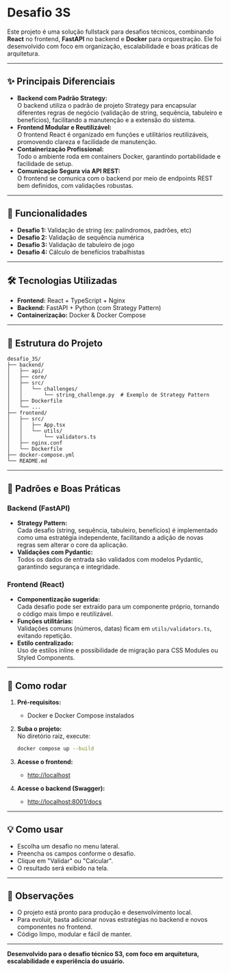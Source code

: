 # Desafio 3S

Este projeto é uma solução fullstack para desafios técnicos, combinando **React** no frontend, **FastAPI** no backend e **Docker** para orquestração. Ele foi desenvolvido com foco em organização, escalabilidade e boas práticas de arquitetura.

---

## ✨ Principais Diferenciais

- **Backend com Padrão Strategy:**  
  O backend utiliza o padrão de projeto Strategy para encapsular diferentes regras de negócio (validação de string, sequência, tabuleiro e benefícios), facilitando a manutenção e a extensão do sistema.
- **Frontend Modular e Reutilizável:**  
  O frontend React é organizado em funções e utilitários reutilizáveis, promovendo clareza e facilidade de manutenção.
- **Containerização Profissional:**  
  Todo o ambiente roda em containers Docker, garantindo portabilidade e facilidade de setup.
- **Comunicação Segura via API REST:**  
  O frontend se comunica com o backend por meio de endpoints REST bem definidos, com validações robustas.

---

## 🚀 Funcionalidades

- **Desafio 1:** Validação de string (ex: palíndromos, padrões, etc)
- **Desafio 2:** Validação de sequência numérica
- **Desafio 3:** Validação de tabuleiro de jogo
- **Desafio 4:** Cálculo de benefícios trabalhistas

---

## 🛠️ Tecnologias Utilizadas

- **Frontend:** React + TypeScript + Nginx
- **Backend:** FastAPI + Python (com Strategy Pattern)
- **Containerização:** Docker & Docker Compose

---

## 📁 Estrutura do Projeto

```
desafio_3S/
├── backend/
│   ├── api/
│   ├── core/
│   ├── src/
│   │   └── challenges/
│   │       └── string_challenge.py  # Exemplo de Strategy Pattern
│   ├── Dockerfile
│   └── ...
├── frontend/
│   ├── src/
│   │   ├── App.tsx
│   │   └── utils/
│   │       └── validators.ts
│   ├── nginx.conf
│   └── Dockerfile
├── docker-compose.yml
└── README.md
```

---

## 🧠 Padrões e Boas Práticas

### Backend (FastAPI)
- **Strategy Pattern:**  
  Cada desafio (string, sequência, tabuleiro, benefícios) é implementado como uma estratégia independente, facilitando a adição de novas regras sem alterar o core da aplicação.
- **Validações com Pydantic:**  
  Todos os dados de entrada são validados com modelos Pydantic, garantindo segurança e integridade.

### Frontend (React)
- **Componentização sugerida:**  
  Cada desafio pode ser extraído para um componente próprio, tornando o código mais limpo e reutilizável.
- **Funções utilitárias:**  
  Validações comuns (números, datas) ficam em `utils/validators.ts`, evitando repetição.
- **Estilo centralizado:**  
  Uso de estilos inline e possibilidade de migração para CSS Modules ou Styled Components.

---

## 🐳 Como rodar

1. **Pré-requisitos:**  
   - Docker e Docker Compose instalados

2. **Suba o projeto:**  
   No diretório raiz, execute:
   ```bash
   docker compose up --build
   ```

3. **Acesse o frontend:**  
   - [http://localhost](http://localhost)

4. **Acesse o backend (Swagger):**  
   - [http://localhost:8001/docs](http://localhost:8001/docs)

---

## 💡 Como usar

- Escolha um desafio no menu lateral.
- Preencha os campos conforme o desafio.
- Clique em "Validar" ou "Calcular".
- O resultado será exibido na tela.

---

## 📌 Observações

- O projeto está pronto para produção e desenvolvimento local.
- Para evoluir, basta adicionar novas estratégias no backend e novos componentes no frontend.
- Código limpo, modular e fácil de manter.

---

**Desenvolvido para o desafio técnico S3, com foco em arquitetura, escalabilidade e experiência do usuário.**
